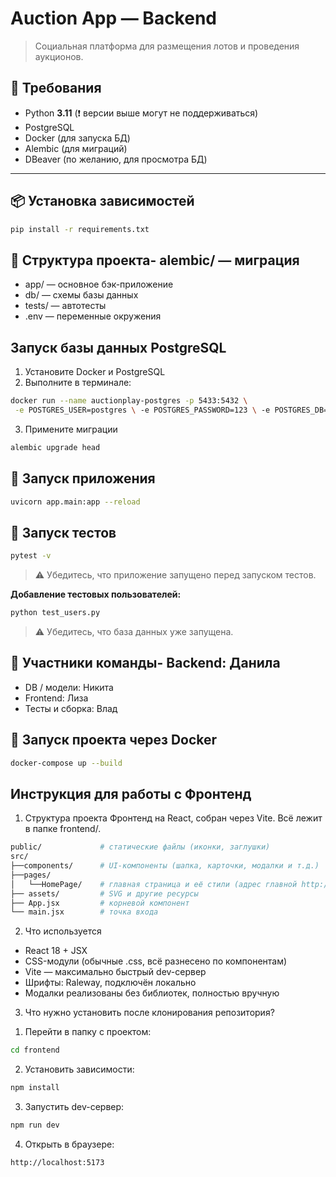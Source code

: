 # Auction App — Backend

>   Социальная платформа для размещения лотов и проведения аукционов.

## 🐍 Требования

- Python **3.11** (❗ версии выше могут не поддерживаться)
- PostgreSQL
- Docker (для запуска БД)
- Alembic (для миграций)
- DBeaver (по желанию, для просмотра БД)

---

## 📦 Установка зависимостей
```bash
pip install -r requirements.txt
```

## 📁 Структура проекта- alembic/ — миграция
- app/ — основное бэк-приложение
- db/ — схемы базы данных
- tests/ — автотесты
- .env — переменные окружения

## Запуск базы данных PostgreSQL

1. Установите Docker и PostgreSQL
2. Выполните в терминале:

```bash
docker run --name auctionplay-postgres -p 5433:5432 \
 -e POSTGRES_USER=postgres \ -e POSTGRES_PASSWORD=123 \ -e POSTGRES_DB=auctionplay \ -d postgres```
  ```
3. Примените миграции

```bash
alembic upgrade head
```

## 🚀 Запуск приложения
```bash
uvicorn app.main:app --reload
```

## 🧪 Запуск тестов
```bash
pytest -v
```
> ⚠️ Убедитесь, что приложение запущено перед запуском тестов.

**Добавление тестовых пользователей:**
```bash
python test_users.py
```
> ⚠️ Убедитесь, что база данных уже запущена.

## 👥 Участники команды- Backend: Данила
- DB / модели: Никита
- Frontend: Лиза
- Тесты и сборка: Влад

## 🐳 Запуск проекта через Docker

```bash
docker-compose up --build
```

## Инструкция для работы с Фронтенд

1. Структура проекта
Фронтенд на React, собран через Vite. Всё лежит в папке frontend/.

```bash
public/             # статические файлы (иконки, заглушки)
src/
├──components/      # UI-компоненты (шапка, карточки, модалки и т.д.)
├──pages/
│   └──HomePage/    # главная страница и её стили (адрес главной http://localhost:5173/home)
├── assets/         # SVG и другие ресурсы
├── App.jsx         # корневой компонент
└── main.jsx        # точка входа
```

2. Что используется
- React 18 + JSX
- CSS-модули (обычные .css, всё разнесено по компонентам)
- Vite — максимально быстрый dev-сервер
- Шрифты: Raleway, подключён локально
- Модалки реализованы без библиотек, полностью вручную

3. Что нужно установить после клонирования репозитория?

1) Перейти в папку с проектом:
```bash
cd frontend
```

2) Установить зависимости:
```bash
npm install
```
3) Запустить dev-сервер:
```bash
npm run dev
```
4) Открыть в браузере:
```bash
http://localhost:5173
```


